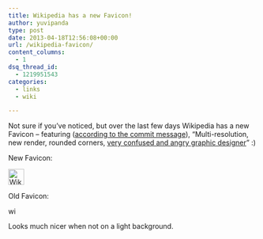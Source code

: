 ```yaml
---
title: Wikipedia has a new Favicon!
author: yuvipanda
type: post
date: 2013-04-18T12:56:08+00:00
url: /wikipedia-favicon/
content_columns:
  - 1
dsq_thread_id:
  - 1219951543
categories:
  - links
  - wiki

---
```

Not sure if you&#8217;ve noticed, but over the last few days Wikipedia has a new Favicon &#8211; featuring ([according to the commit message][1]), &#8220;Multi-resolution, new render, rounded corners, [very confused and angry graphic designer][2]&#8221; :)

New Favicon:
  
[<img class="aligncenter size-full wp-image-569" alt="Wikipedia new Favicon" src="http://yuvi.in/blog/wp-content/uploads/2013/04/wiki-new-favicon.png" width="32" height="32" />][3]

Old Favicon:
  
[<img class="aligncenter size-full wp-image-571" alt="wikipedia-old-favicon" src="http://yuvi.in/blog/wp-content/uploads/2013/04/wikipedia-old-favicon.png" width="16" height="16" />][4]

Looks much nicer when not on a light background.

 [1]: https://github.com/wikimedia/operations-mediawiki-config/commit/3f8ee12b8429e0f37316edb7a161ec51e9ebfc47
 [2]: https://en.wikipedia.org/wiki/User:Isarra
 [3]: http://yuvi.in/blog/wp-content/uploads/2013/04/wiki-new-favicon.png
 [4]: http://yuvi.in/blog/wp-content/uploads/2013/04/wikipedia-old-favicon.png